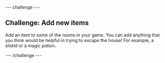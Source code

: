 --- challenge ---
## Challenge: Add new items

Add an item to some of the rooms in your game. You can add anything that you think would be helpful in trying to escape the house! For example, a shield or a magic potion.

--- /challenge ---